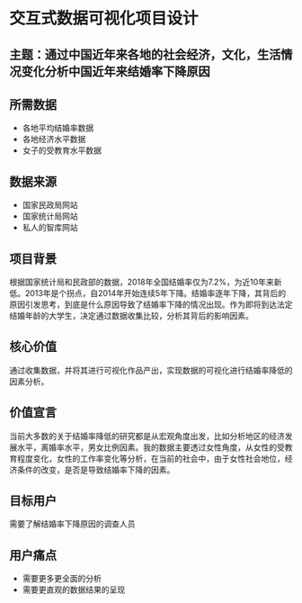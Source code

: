 # 交互式数据可视化项目设计
## 主题：通过中国近年来各地的社会经济，文化，生活情况变化分析中国近年来结婚率下降原因
## 所需数据
* 各地平均结婚率数据
* 各地经济水平数据
* 女子的受教育水平数据
## 数据来源
* 国家民政局网站
* 国家统计局网站
* 私人的智库网站

## 项目背景
根据国家统计局和民政部的数据，2018年全国结婚率仅为7.2%，为近10年来新低。2013年是个拐点，自2014年开始连续5年下降。结婚率逐年下降，其背后的原因引发思考，到底是什么原因导致了结婚率下降的情况出现。作为即将到达法定结婚年龄的大学生，决定通过数据收集比较，分析其背后的影响因素。

## 核心价值
通过收集数据，并将其进行可视化作品产出，实现数据的可视化进行结婚率降低的因素分析。

## 价值宣言
当前大多数的关于结婚率降低的研究都是从宏观角度出发，比如分析地区的经济发展水平，离婚率水平，男女比例因素。我的数据主要透过女性角度，从女性的受教育程度变化，女性的工作率变化等分析，在当前的社会中，由于女性社会地位，经济条件的改变，是否是导致结婚率下降的因素。

## 目标用户
需要了解结婚率下降原因的调查人员

## 用户痛点
* 需要更多更全面的分析
* 需要更直观的数据结果的呈现




